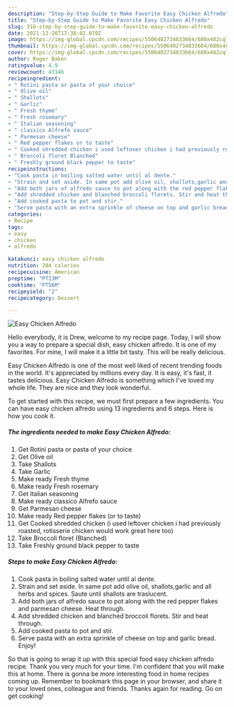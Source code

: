 ```yaml
---
description: "Step-by-Step Guide to Make Favorite Easy Chicken Alfredo"
title: "Step-by-Step Guide to Make Favorite Easy Chicken Alfredo"
slug: 316-step-by-step-guide-to-make-favorite-easy-chicken-alfredo
date: 2021-12-26T17:38:02.070Z
image: https://img-global.cpcdn.com/recipes/5506402734833664/680x482cq70/easy-chicken-alfredo-recipe-main-photo.jpg
thumbnail: https://img-global.cpcdn.com/recipes/5506402734833664/680x482cq70/easy-chicken-alfredo-recipe-main-photo.jpg
cover: https://img-global.cpcdn.com/recipes/5506402734833664/680x482cq70/easy-chicken-alfredo-recipe-main-photo.jpg
author: Roger Baker
ratingvalue: 4.9
reviewcount: 43146
recipeingredient:
- " Rotini pasta or pasta of your choice"
- " Olive oil"
- " Shallots"
- " Garlic"
- " Fresh thyme"
- " Fresh rosemary"
- " Italian seasoning"
- " classico Alfrefo sauce"
- " Parmesan cheese"
- " Red pepper flakes or to taste"
- " Cooked shredded chicken i used leftover chicken i had previously roasted rotisserie chicken would work great here too"
- " Broccoli floret Blanched"
- " Freshly ground black pepper to taste"
recipeinstructions:
- "Cook pasta in boiling salted water until al dente."
- "Strain and set aside. In same pot add olive oil, shallots,garlic and all herbs and spices. Saute until shallots are traslucent."
- "Add both jars of alfredo sauce to pot along with the red pepper flakes and parmesan cheese. Heat through."
- "Add shredded chicken and blanched broccoli florets. Stir and heat through."
- "Add cooked pasta to pot and stir."
- "Serve pasta with an extra sprinkle of cheese on top and garlic bread. Enjoy!"
categories:
- Recipe
tags:
- easy
- chicken
- alfredo

katakunci: easy chicken alfredo 
nutrition: 204 calories
recipecuisine: American
preptime: "PT13M"
cooktime: "PT56M"
recipeyield: "2"
recipecategory: Dessert

---
```



![Easy Chicken Alfredo](https://img-global.cpcdn.com/recipes/5506402734833664/680x482cq70/easy-chicken-alfredo-recipe-main-photo.jpg)

Hello everybody, it is Drew, welcome to my recipe page. Today, I will show you a way to prepare a special dish, easy chicken alfredo. It is one of my favorites. For mine, I will make it a little bit tasty. This will be really delicious.

Easy Chicken Alfredo is one of the most well liked of recent trending foods in the world. It's appreciated by millions every day. It is easy, it's fast, it tastes delicious. Easy Chicken Alfredo is something which I've loved my whole life. They are nice and they look wonderful.




To get started with this recipe, we must first prepare a few ingredients. You can have easy chicken alfredo using 13 ingredients and 6 steps. Here is how you cook it.

<!--inarticleads1-->

##### The ingredients needed to make Easy Chicken Alfredo:

1. Get  Rotini pasta or pasta of your choice
1. Get  Olive oil
1. Take  Shallots
1. Take  Garlic
1. Make ready  Fresh thyme
1. Make ready  Fresh rosemary
1. Get  Italian seasoning
1. Make ready  classico Alfrefo sauce
1. Get  Parmesan cheese
1. Make ready  Red pepper flakes (or to taste)
1. Get  Cooked shredded chicken (i used leftover chicken i had previously roasted, rotisserie chicken would work great here too)
1. Take  Broccoli floret (Blanched)
1. Take  Freshly ground black pepper to taste




<!--inarticleads2-->

##### Steps to make Easy Chicken Alfredo:

1. Cook pasta in boiling salted water until al dente.
1. Strain and set aside. In same pot add olive oil, shallots,garlic and all herbs and spices. Saute until shallots are traslucent.
1. Add both jars of alfredo sauce to pot along with the red pepper flakes and parmesan cheese. Heat through.
1. Add shredded chicken and blanched broccoli florets. Stir and heat through.
1. Add cooked pasta to pot and stir.
1. Serve pasta with an extra sprinkle of cheese on top and garlic bread. Enjoy!




So that is going to wrap it up with this special food easy chicken alfredo recipe. Thank you very much for your time. I'm confident that you will make this at home. There is gonna be more interesting food in home recipes coming up. Remember to bookmark this page in your browser, and share it to your loved ones, colleague and friends. Thanks again for reading. Go on get cooking!
